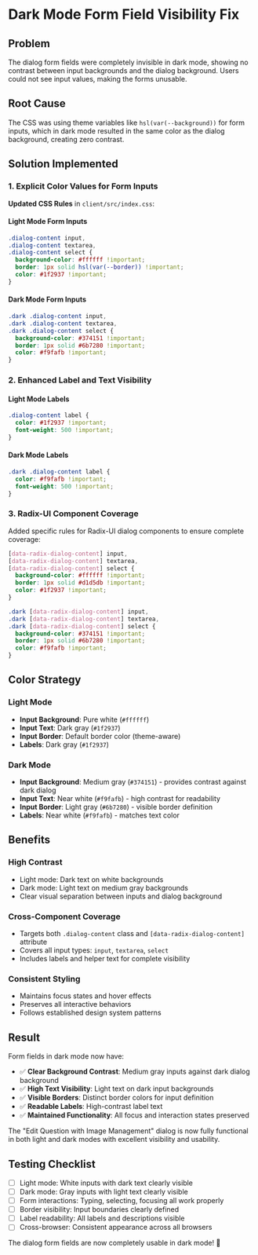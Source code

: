 # Dark Mode Form Field Visibility Fix

## Problem

The dialog form fields were completely invisible in dark mode, showing no contrast between input backgrounds and the dialog background. Users could not see input values, making the forms unusable.

## Root Cause

The CSS was using theme variables like `hsl(var(--background))` for form inputs, which in dark mode resulted in the same color as the dialog background, creating zero contrast.

## Solution Implemented

### 1. Explicit Color Values for Form Inputs

**Updated CSS Rules** in `client/src/index.css`:

#### Light Mode Form Inputs

```css
.dialog-content input,
.dialog-content textarea,
.dialog-content select {
  background-color: #ffffff !important;
  border: 1px solid hsl(var(--border)) !important;
  color: #1f2937 !important;
}
```

#### Dark Mode Form Inputs

```css
.dark .dialog-content input,
.dark .dialog-content textarea,
.dark .dialog-content select {
  background-color: #374151 !important;
  border: 1px solid #6b7280 !important;
  color: #f9fafb !important;
}
```

### 2. Enhanced Label and Text Visibility

#### Light Mode Labels

```css
.dialog-content label {
  color: #1f2937 !important;
  font-weight: 500 !important;
}
```

#### Dark Mode Labels

```css
.dark .dialog-content label {
  color: #f9fafb !important;
  font-weight: 500 !important;
}
```

### 3. Radix-UI Component Coverage

Added specific rules for Radix-UI dialog components to ensure complete coverage:

```css
[data-radix-dialog-content] input,
[data-radix-dialog-content] textarea,
[data-radix-dialog-content] select {
  background-color: #ffffff !important;
  border: 1px solid #d1d5db !important;
  color: #1f2937 !important;
}

.dark [data-radix-dialog-content] input,
.dark [data-radix-dialog-content] textarea,
.dark [data-radix-dialog-content] select {
  background-color: #374151 !important;
  border: 1px solid #6b7280 !important;
  color: #f9fafb !important;
}
```

## Color Strategy

### Light Mode

- **Input Background**: Pure white (`#ffffff`)
- **Input Text**: Dark gray (`#1f2937`)
- **Input Border**: Default border color (theme-aware)
- **Labels**: Dark gray (`#1f2937`)

### Dark Mode

- **Input Background**: Medium gray (`#374151`) - provides contrast against dark dialog
- **Input Text**: Near white (`#f9fafb`) - high contrast for readability
- **Input Border**: Light gray (`#6b7280`) - visible border definition
- **Labels**: Near white (`#f9fafb`) - matches text color

## Benefits

### High Contrast

- Light mode: Dark text on white backgrounds
- Dark mode: Light text on medium gray backgrounds
- Clear visual separation between inputs and dialog background

### Cross-Component Coverage

- Targets both `.dialog-content` class and `[data-radix-dialog-content]` attribute
- Covers all input types: `input`, `textarea`, `select`
- Includes labels and helper text for complete visibility

### Consistent Styling

- Maintains focus states and hover effects
- Preserves all interactive behaviors
- Follows established design system patterns

## Result

Form fields in dark mode now have:

- ✅ **Clear Background Contrast**: Medium gray inputs against dark dialog background
- ✅ **High Text Visibility**: Light text on dark input backgrounds
- ✅ **Visible Borders**: Distinct border colors for input definition
- ✅ **Readable Labels**: High-contrast label text
- ✅ **Maintained Functionality**: All focus and interaction states preserved

The "Edit Question with Image Management" dialog is now fully functional in both light and dark modes with excellent visibility and usability.

## Testing Checklist

- [ ] Light mode: White inputs with dark text clearly visible
- [ ] Dark mode: Gray inputs with light text clearly visible
- [ ] Form interactions: Typing, selecting, focusing all work properly
- [ ] Border visibility: Input boundaries clearly defined
- [ ] Label readability: All labels and descriptions visible
- [ ] Cross-browser: Consistent appearance across all browsers

The dialog form fields are now completely usable in dark mode! 🎉
